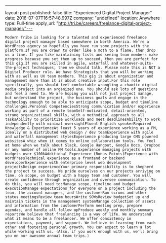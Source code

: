 ---
layout: post 
published: false 
title: "Experienced Digital Project Manager" 
date: 2016-07-07T16:57:48.997Z 
company: "undefined" 
location: Anywhere 
type: Full-time 
apply_url: "http://tri.be/careers/freelance-digital-project-manager/"---


    Modern Tribe is looking for a talented and experienced freelance digital project manager based somewhere in North America. We’re a WordPress agency so hopefully you have run some projects with the platform.If you are drawn to order like a moth to a flame, then drop us a line. If you like maintaining lists and seeing team members make progress because you set them up to succeed, then you are perfect for this gig.If you are skilled in agile, waterfall and whatever-suits-the-project techniques, then we should talk. Please note this is NOT a Digital Producer role. We have Strategists that you will be working with as well as UX team members. This gig is about organization and management more than it is about creative input.For this role specifically, you should feel comfortable wrangling a chaotic digital media project into an organized one. You should ask lots of questions and feel a need to. We are hoping you will not just project manage, but understand the project, the business goals and engage in the technology enough to be able to anticipate scope, budget and timeline challenges.Personal CompetenciesStrong communication and/or experience working as part of a remote teamSelf-motivated, detail-oriented, strong organizational skills, with a methodical approach to all tasksAbility to prioritize workloads and meet deadlinesAbility to work independently with minimal oversightFluent English speakerRequired Knowledge & ExperienceAt least 5 years of experience working as a PM, ideally on a distributed web design / dev teamExperience with agile and waterfall management stylesExperience producing large CMS powered websitesA whiz when it comes to online collaboration tools. You feel at home when we talk about Slack, Google Hangout, Google Docs, Dropbox or any number of online PM tools.Experience managing projects with budgets over $100kAdditional Experience (Bonus Points)Experience with WordPressTechnical experience as a frontend or backend developerExperience with enterprise level web development projectsDesign experienceYour primary responsibility is to shepherd the project to success. We pride ourselves on our projects arriving on time, on scope, on budget with a happy team and customer. You will create confidence through organization and oversee communication. To do this, you will need to:Manage scope, timeline and budget executionManage expectations for everyone on a project including the team, the account managers, and the customerRun scrums and other status meetingsReview team hoursWrite SOWsReview budgetSet up and maintain tickets in the management systemManage collection of assets and information from the customerPerform meeting prep, prepare agendas, and handle all follow upProduce weekly and monthly summary reportsWe believe that freelancing is a way of life. We understand what it means to be a freelancer. We offer consistency in expectations, payment, and support. We believe in learning from each other and fostering personal growth. You can expect to learn a lot while working with us. (Also, if you work enough with us, we’ll bring you on our awesome annual team trips.)

    
  
